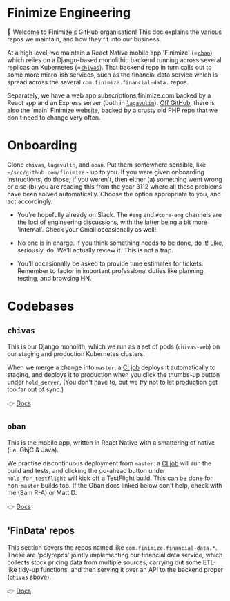 # Finimize Engineering

👋 Welcome to Finimize's GitHub organisation! This doc explains the various repos we maintain, and how they fit into our business.

At a high level, we maintain a React Native mobile app 'Finimize' (=[`oban`](#oban)), which relies on a Django-based monolithic backend running across several replicas on Kubernetes (=[`chivas`](#chivas)). That backend repo in turn calls out to some more micro-ish services, such as the financial data service which is spread across the several `com.finimize.financial-data.` repos.

Separately, we have a web app subscriptions.finimize.com backed by a React app and an Express server (both in [`lagavulin`](#lagavulin)). [Off GitHub](https://www.notion.so/5a8add9ccecf4a68bbd6ca6404b533a5), there is also the 'main' Finimize website, backed by a crusty old PHP repo that we don't need to change very often.

# Onboarding

Clone `chivas`, `lagavulin`, and `oban`. Put them somewhere sensible, like `~/src/github.com/finimize` - up to you. If you were given onboarding instructions, do those; if you weren't, then either (a) something went wrong or else (b) you are reading this from the year 3112 where all these problems have been solved automatically. Choose the option appropriate to you, and act accordingly.

- You're hopefully already on Slack. The `#eng` and `#core-eng` channels are the loci of engineering discussions, with the latter being a bit more 'internal'. Check your Gmail occasionally as well!

- No one is in charge. If you think something needs to be done, do it! Like, seriously, do. We'll actually review it. This is not a trap.

- You'll occasionally be asked to provide time estimates for tickets. Remember to factor in important professional duties like planning, testing, and browsing HN.

# Codebases

## `chivas`

This is our Django monolith, which we run as a set of pods (`chivas-web`) on our staging and production Kubernetes clusters.

When we merge a change into `master`, a [CI job](https://app.circleci.com/pipelines/github/finimize/chivas) deploys it automatically to staging, and deploys it to production when you click the thumbs-up button under `hold_server`. (You don't have to, but we _try_ not to let production get too far out of sync.)

👉 [Docs](https://github.com/finimize/chivas/wiki)

## `oban`

This is the mobile app, written in React Native with a smattering of native (i.e. ObjC & Java).

We practise discontinuous deployment from `master`: a [CI job](https://app.circleci.com/pipelines/github/finimize/oban) will run the build and tests, and clicking the go-ahead button under `hold_for_testflight` will kick off a TestFlight build. This can be done for non-`master` builds too. If the Oban docs linked below don't help, check with me (Sam R-A) or Matt D.

👉 [Docs](https://github.com/finimize/oban/wiki)

## 'FinData' repos

This section covers the repos named like `com.finimize.financial-data.*`. These are 'polyrepos' jointly implementing our financial data service, which collects stock pricing data from multiple sources, carrying out some ETL-like tidy-up functions, and then serving it over an API to the backend proper (`chivas` above).

👉 [Docs](/dev/null)

